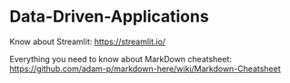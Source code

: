 # Data-Driven-Applications

Know about Streamlit: https://streamlit.io/

Everything you need to know about MarkDown cheatsheet: https://github.com/adam-p/markdown-here/wiki/Markdown-Cheatsheet
